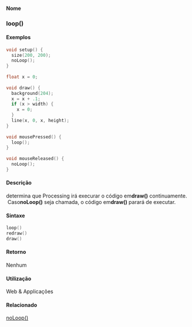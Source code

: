 
#### Nome
### loop()

#### Exemplos

```pde
void setup() { 
  size(200, 200); 
  noLoop(); 
} 
 
float x = 0; 
 
void draw() { 
  background(204); 
  x = x + .1; 
  if (x > width) { 
    x = 0; 
  } 
  line(x, 0, x, height); 
} 
 
void mousePressed() { 
  loop(); 
} 
 
void mouseReleased() { 
  noLoop(); 
} 

```

#### Descrição
determina que Processing irá execurar o código em**draw()** continuamente.  Caso**noLoop()** seja chamada, o código em**draw()** parará de executar.

#### Sintaxe
```pde
loop()
redraw()
draw()

```

#### Retorno

	
Nenhum

#### Utilização

	
Web & Applicações

#### Relacionado
[noLoop()](noLoop_)
